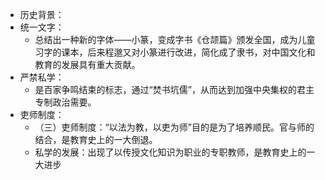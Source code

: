 - 历史背景：
- 统一文字：
	- 总结出一种新的字体——小篆，变成字书《仓颉篇》颁发全国，成为儿童习字的课本，后来程邈又对小篆进行改进，简化成了隶书，对中国文化和教育的发展具有重大贡献。
- 严禁私学：
	- 是百家争鸣结束的标志，通过“焚书坑儒”，从而达到加强中央集权的君主专制政治需要。
- 吏师制度：
	- （三）吏师制度：“以法为教，以吏为师”目的是为了培养顺民。官与师的结合，是教育史上的一大倒退。
	- 私学的发展：出现了以传授文化知识为职业的专职教师，是教育史上的一大进步